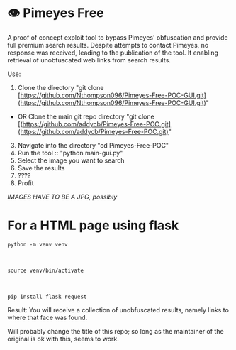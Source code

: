 # 👁️ Pimeyes Free
A proof of concept exploit tool to bypass Pimeyes' obfuscation and provide full premium search results.
Despite attempts to contact Pimeyes, no response was received, leading to the publication of the tool.
It enabling retrieval of unobfuscated web links from search results.  
  
Use:
1. Clone the directory "git clone [https://github.com/Nthompson096/Pimeyes-Free-POC-GUI.git](https://github.com/Nthompson096/Pimeyes-Free-POC-GUI.git)"
* OR Clone the main git repo directory "git clone [(https://github.com/addycb/Pimeyes-Free-POC.git](https://github.com/addycb/Pimeyes-Free-POC.git)"
3. Navigate into the directory "cd Pimeyes-Free-POC"
4. Run the tool :: "python main-gui.py"
5. Select the image you want to search
6. Save the results
7. ????
8. Profit

*IMAGES HAVE TO BE A JPG, possibly*

# For a HTML page using flask

    python -m venv venv

</br>

    source venv/bin/activate

</br>

    pip install flask request

Result: You will receive a collection of unobfuscated results, namely links to where that face was found.


Will probably change the title of this repo; so long as the maintainer of the original is ok with this, seems to work.
